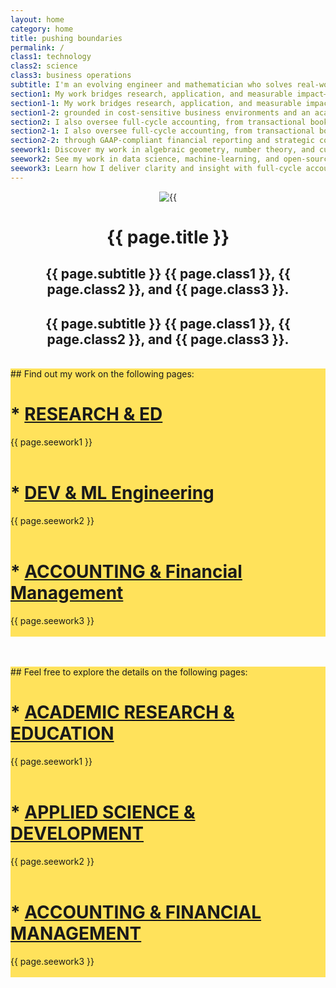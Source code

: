```yaml
---
layout: home
category: home
title: pushing boundaries
permalink: /
class1: technology
class2: science
class3: business operations
subtitle: I'm an evolving engineer and mathematician who solves real-world problems in
section1: My work bridges research, application, and measurable impact—grounded in cost-sensitive business environments and an academic foundation in<br>mathematics, statistics, and business.
section1-1: My work bridges research, application, and measurable impact—
section1-2: grounded in cost-sensitive business environments and an academic foundation in<br>mathematics, statistics, and business.
section2: I also oversee full-cycle accounting, from transactional bookkeeping through GAAP-compliant financial reporting and strategic controller-level oversight.
section2-1: I also oversee full-cycle accounting, from transactional bookkeeping
section2-2: through GAAP-compliant financial reporting and strategic controller-level oversight.
seework1: Discover my work in algebraic geometry, number theory, and curriculum development.
seework2: See my work in data science, machine-learning, and open-source projects.
seework3: Learn how I deliver clarity and insight with full-cycle accounting.
---
```



<div class="container-sm" style="text-align: center;">
<img src="{{ '/assets/img/' | append: page.category | append: '-insert.png' | relative_url }}" alt={{ page.category }} style="max-height: 500px; max-width: 100%;"/>
</div>

<div class="container" style="position: relative;">
<h1 class="display-2 serif" style="text-align: center;">{{ page.title }}</h1>
</div>

<div class="container">
<div class="d-none d-lg-block">
<div class="m-5 p-5">
<div style="text-align: center;">
<h2>{{ page.subtitle }} <span class="emphasis-inverted">{{ page.class1 }}</span>, <span class="emphasis-inverted">{{ page.class2 }}</span>, and <span class="emphasis-inverted">{{ page.class3 }}</span>.</h2>
</div>
</div>
</div>
<div class="d-block d-lg-none">
<div class="my-5" style="text-align: center;">
<h2>{{ page.subtitle }} <span class="emphasis-inverted">{{ page.class1 }}</span>, <span class="emphasis-inverted">{{ page.class2 }}</span>, and <span class="emphasis-inverted">{{ page.class3 }}</span>.</h2>
</div>
</div>
</div>


<!--
<br>
<div class="d-none d-lg-block">
<div class="container">
<div class="m-5 p-5" style="background: pink;">
<div class="lrcontrast-parent" style="margin-left: 20%; margin-right: 20%;">
<div class="lrcontrast-child-background">
<div class="py-3" style="text-align: right;">
<div style="margin-left: 10%; margin-top: 0; margin-bottom: 0; padding: 0;">
<h2 style="margin: 0;">{{ page.section1-1 }}</h2>
</div>
<div style="margin-left: 40%; margin-top: 0; margin-bottom: 0; padding: 0;">
<h2 style="margin: 0;">{{ page.section1-2 }}</h2>
</div>
</div>
</div>
<div class= "lrcontrast-child-text lrcontrast-child-text-mustard">
<div class="py-3" style="text-align: right;">
<div style="margin-left: 10%; margin-top: 0; margin-bottom: 0; padding: 0;">
<h2 style="margin: 0;">{{ page.section1-1 }}</h2>
</div>
<div style="margin-left: 40%; margin-top: 0; margin-bottom: 0; padding: 0;">
<h2 style="margin: 0;">{{ page.section1-2 }}</h2>
</div>
</div>
</div>
</div>
</div>
</div>
</div>
<div class="d-block d-lg-none">
<br><br>
<div class="container">
<div class="p-3" style="background: pink; text-align: center;">
<h2>{{ page.section1 }}</h2>
</div>
</div>
</div>
-->

<!--
<br><br>
<div class="d-none d-lg-block">
<div class="container">
<div class="m-5 p-5" style="background: pink;">
<div class="lrcontrast-parent-inv" style="margin-left: 20%; margin-right: 20%;">
<div class="lrcontrast-child-background-inv">
<div class="py-3" style="text-align: left;">
<div style="margin-right: 10%; margin-top: 0; margin-bottom: 0; padding: 0;">
<h2 style="margin: 0;">{{ page.section2-1 }}</h2>
</div>
<div style="margin-right: 40%; margin-top: 0; margin-bottom: 0; padding: 0;">
<h2 style="margin: 0;">{{ page.section2-2 }}</h2>
</div>
</div>
</div>
<div class="lrcontrast-child-text-inv lrcontrast-child-text-inv-mustard">
<div class="py-3" style="text-align: left;">
<div style="margin-right: 10%; margin-top: 0; margin-bottom: 0; padding: 0;">
<h2 style="margin: 0;">{{ page.section2-1 }}</h2>
</div>
<div style="margin-right: 40%; margin-top: 0; margin-bottom: 0; padding: 0;">
<h2 style="margin: 0;">{{ page.section2-2 }}</h2>
</div>
</div>
</div>
</div>
</div>
</div>
</div>
<div class="d-block d-lg-none">
<div class="container">
<div class="p-3" style="background: pink; text-align: center;">
<h2>{{ page.section2 }}</h2>
</div>
</div>
</div>
-->


<br>

<div class="d-none d-lg-block">
<div class="container">

<div class="m-5 p-5" style="background: rgba(255,226,91,1);">
## Find out my work on the following pages:

<br>

<h1>* <a class="link-dark" href="{{ '/research/' | relative_url }}"><b>RESEARCH & ED <i class="fa-regular fa-hand-point-left"></i></b></a></h1>

<span class="code-style">{{ page.seework1 }}<br><br></span>

<span class="br-soft"></span>

<h1>* <a class="link-dark" href="{{ '/development/' | relative_url }}"><span class="light-dark"><b>DEV & ML Engineering <i class="fa-regular fa-hand-point-left"></i></b></span></a></h1>

<span class="code-style">{{ page.seework2 }}<br><br></span>

<span class="br-soft"></span>

<h1>* <a class="link-dark" href="{{ '/accounting/' | relative_url }}"><span class="light-dark"><b>ACCOUNTING & Financial Management <i class="fa-regular fa-hand-point-left"></i></b></span></a></h1>

<span class="code-style">{{ page.seework3 }}<br><br></span>
</div>
</div>
</div>

<div class="d-block d-lg-none">
<br><br>
<div class="container">
<div class="p-3" style="background: rgba(255,226,91,1);">
## Feel free to explore the details on the following pages:

<br>

<h1>* <a class="link-dark" href="{{ '/research/' | relative_url }}"><b>ACADEMIC RESEARCH & EDUCATION <i class="fa-regular fa-hand-point-left"></i></b></a></h1>

<span class="code-style">{{ page.seework1 }}<br><br></span>

<span class="br-soft"></span>

<h1>* <a class="link-dark" href="{{ '/development/' | relative_url }}"><span class="light-dark"><b>APPLIED SCIENCE & DEVELOPMENT <i class="fa-regular fa-hand-point-left"></i></b></span></a></h1>

<span class="code-style">{{ page.seework2 }}<br><br></span>

<span class="br-soft"></span>

<h1>* <a class="link-dark" href="{{ '/accounting/' | relative_url }}"><span class="light-dark"><b>ACCOUNTING & FINANCIAL MANAGEMENT <i class="fa-regular fa-hand-point-left"></i></b></span></a></h1>

<span class="code-style">{{ page.seework3 }}<br><br></span>
</div>
</div>
</div>

<br>

<!--
<div class="d-none d-lg-block">
<div class="container">
<div class="m-5 p-5" style="background: pink;">
<h2>Whichever version of me you're looking for, <span style="background: black; color: rgba(255,226,91,1); padding: 0.2rem;">I'm glad you're here!</span></h2>
</div>
</div>
</div>

<div class="d-block d-lg-none">
<br><br>
<div class="container">
<div class="p-3" style="background: pink;">
<h2>Whichever version of me you're looking for, <span style="background: black; color: rgba(255,226,91,1); padding: 0.2rem;">I'm glad you're here!</span></h2>
</div>
</div>
</div>

<div class="container">
<div class="m-5 p-5" style="background: pink;">
<h2>Whichever version of me you're looking for, <span style="color: black; background: rgba(255,226,91,1); padding: 0.2rem;">I'm glad you're here!</span></h2>
</div>
</div>

<div class="container">
<div class="m-5 p-5" style="background: pink;">
<h2>Whichever version of me you're looking for, <span style="background: yellow; color: black; padding: 0.2rem;">I'm glad you're here!</span></h2>
</div>
</div>
-->
